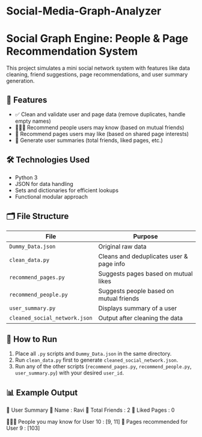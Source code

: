 # Social-Media-Graph-Analyzer
# Social Graph Engine: People & Page Recommendation System

This project simulates a mini social network system with features like data cleaning, friend suggestions, page recommendations, and user summary generation.

## 📌 Features

- ✅ Clean and validate user and page data (remove duplicates, handle empty names)
- 🧑‍🤝‍🧑 Recommend people users may know (based on mutual friends)
- 📄 Recommend pages users may like (based on shared page interests)
- 👤 Generate user summaries (total friends, liked pages, etc.)

## 🛠️ Technologies Used

- Python 3
- JSON for data handling
- Sets and dictionaries for efficient lookups
- Functional modular approach

## 🗂️ File Structure

| File                    | Purpose                                           |
|-------------------------|---------------------------------------------------|
| `Dummy_Data.json`       | Original raw data                                |
| `clean_data.py`         | Cleans and deduplicates user & page info         |
| `recommend_pages.py`    | Suggests pages based on mutual likes             |
| `recommend_people.py`   | Suggests people based on mutual friends          |
| `user_summary.py`       | Displays summary of a user                       |
| `cleaned_social_network.json` | Output after cleaning the data             |

## 🚀 How to Run

1. Place all `.py` scripts and `Dummy_Data.json` in the same directory.
2. Run `clean_data.py` first to generate `cleaned_social_network.json`.
3. Run any of the other scripts (`recommend_pages.py`, `recommend_people.py`, `user_summary.py`) with your desired `user_id`.

## 📊 Example Output

👤 User Summary
🔹 Name : Ravi
🔹 Total Friends : 2
🔹 Liked Pages : 0

🧑‍🤝‍🧑 People you may know for User 10 : [9, 11]
📌 Pages recommended for User 9 : [103]
